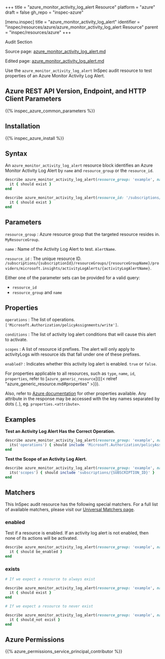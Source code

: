 +++
title = "azure_monitor_activity_log_alert Resource"
platform = "azure"
draft = false
gh_repo = "inspec-azure"

[menu.inspec]
title = "azure_monitor_activity_log_alert"
identifier = "inspec/resources/azure/azure_monitor_activity_log_alert Resource"
parent = "inspec/resources/azure"
+++

<div class="admonition-note">
<p class="admonition-note-title">Audit Section</p>
<div class="admonition-note-text">
<p>Source page: <a href="https://github.com/inspec/inspec-azure/blob/main/docs/resources/azure_monitor_activity_log_alert.md">azure_monitor_activity_log_alert.md</a></p>
<p>Edited page: <a href="https://github.com/ianmadd/inspec-azure/blob/im/hugo/docs-chef-io/content/inspec/resources/azure_monitor_activity_log_alert.md">azure_monitor_activity_log_alert.md</a></p>
</div>
</div>



Use the `azure_monitor_activity_log_alert` InSpec audit resource to test properties of an Azure Monitor Activity Log Alert.

## Azure REST API Version, Endpoint, and HTTP Client Parameters

{{% inspec_azure_common_parameters %}}

## Installation

{{% inspec_azure_install %}}

## Syntax

An `azure_monitor_activity_log_alert` resource block identifies an Azure Monitor Activity Log Alert by `name` and `resource_group` or the `resource_id`.
```ruby
describe azure_monitor_activity_log_alert(resource_group: 'example', name: 'AlertName') do
  it { should exist }
end
```
```ruby
describe azure_monitor_activity_log_alert(resource_id: '/subscriptions/{subscriptionId}/resourceGroups/{resourceGroupName}/providers/microsoft.insights/activityLogAlerts/{activityLogAlertName}') do
  it { should exist }
end
```

## Parameters

`resource_group`
: Azure resource group that the targeted resource resides in. `MyResourceGroup`.

`name`
: Name of the Activity Log Alert to test. `AlertName`.

`resource_id`
: The unique resource ID. `/subscriptions/{subscriptionId}/resourceGroups/{resourceGroupName}/providers/microsoft.insights/activityLogAlerts/{activityLogAlertName}`.

Either one of the parameter sets can be provided for a valid query:
- `resource_id`
- `resource_group` and `name`

## Properties

`operations`
: The list of operations. `['Microsoft.Authorization/policyAssignments/write']`.

`conditions`
: The list of activity log alert conditions that will cause this alert to activate.

`scopes`
: A list of resource id prefixes. The alert will only apply to activityLogs with resource ids that fall under one of these prefixes.

`enabled?`
: Indicates whether this activity log alert is enabled. `true` or `false`.

For properties applicable to all resources, such as `type`, `name`, `id`, `properties`, refer to [`azure_generic_resource`]({{< relref "azure_generic_resource.md#properties" >}}).

Also, refer to [Azure documentation](https://docs.microsoft.com/en-us/rest/api/monitor/activitylogalerts/get#activitylogalertresource) for other properties available. 
Any attribute in the response may be accessed with the key names separated by dots (`.`), eg. `properties.<attribute>`.

## Examples

**Test an Activity Log Alert Has the Correct Operation.**

```ruby
describe azure_monitor_activity_log_alert(resource_group: 'example', name: 'AlertName') do
  its('operations') { should include 'Microsoft.Authorization/policyAssignments/write' }
end
```
**Test the Scope of an Activity Log Alert.**

```ruby
describe azure_monitor_activity_log_alert(resource_group: 'example', name: 'AlertName') do
  its('scopes') { should include 'subscriptions/{SUBSCRIPTION_ID}' }
end
```

## Matchers

This InSpec audit resource has the following special matchers. For a full list of available matchers, please visit our [Universal Matchers page](https://docs.chef.io/inspec/matchers/).

### enabled

Test if a resource is enabled. If an activity log alert is not enabled, then none of its actions will be activated.
```ruby
describe azure_monitor_activity_log_alert(resource_group: 'example', name: 'AlertName') do
  it { should be_enabled }
end
```
### exists

```ruby
# If we expect a resource to always exist

describe azure_monitor_activity_log_alert(resource_group: 'example', name: 'AlertName') do
  it { should exist }
end

# If we expect a resource to never exist

describe azure_monitor_activity_log_alert(resource_group: 'example', name: 'AlertName') do
  it { should_not exist }
end
```

## Azure Permissions

{{% azure_permissions_service_principal_contributor %}}

